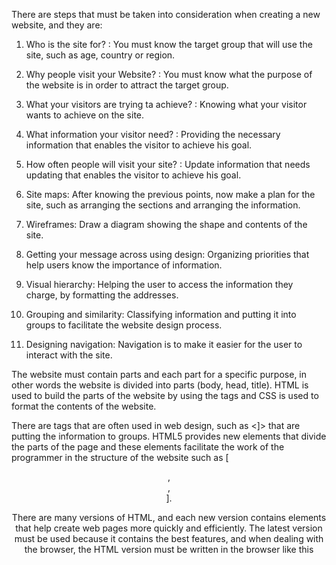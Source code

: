 There are steps that must be taken into consideration when creating a new website, and they are:

1) Who is the site for? : You must know the target group that will use the site, such as age, country or region.

2) Why people visit your Website? : You must know what the purpose of the website is in order to attract the target group.

3) What your visitors are trying ta achieve? : Knowing what your visitor wants to achieve on the site.

4) What information your visitor need? : Providing the necessary information that enables the visitor to achieve his goal.

5) How often people will visit your site? : Update information that needs updating that enables the visitor to achieve his goal.

6) Site maps: After knowing the previous points, now make a plan for the site, such as arranging the sections and arranging the information.

7) Wireframes: Draw a diagram showing the shape and contents of the site.

8) Getting your message across using design: Organizing priorities that help users know the importance of information.

9) Visual hierarchy: Helping the user to access the information they charge, by formatting the addresses.

10) Grouping and similarity: Classifying information and putting it into groups to facilitate the website design process.

11) Designing navigation: Navigation is to make it easier for the user to interact with the site.



The website must contain parts and each part for a specific purpose, in other words the website is divided into parts (body, head, title).
HTML is used to build the parts of the website by using the  tags  and CSS is used to format the contents of the website.


There are tags that are often used in web design, such as <]> that are putting the information to groups.  HTML5 provides new elements that divide the parts of the page and these elements facilitate the work of the programmer in the structure of the website such as [ <header> , <footer>, <nav> ].


There are many versions of HTML, and each new version contains elements that help create web pages more quickly and efficiently. The latest version must be used because it contains the best features, and when dealing with the browser, the HTML version must be written in the browser like this <!DOCTYPE html>

